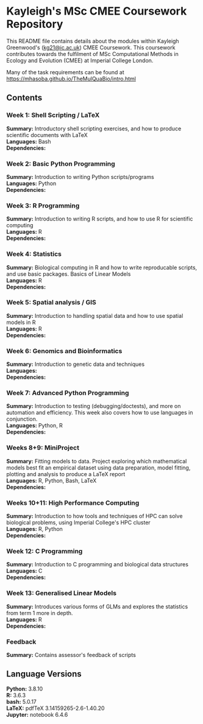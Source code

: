 # Kayleigh's MSc CMEE Coursework Repository

This README file contains details about the modules within Kayleigh Greenwood's (kg21@ic.ac.uk) CMEE Coursework. This coursework contributes towards the fulfilment of MSc Computational Methods in Ecology and Evolution (CMEE) at Imperial College London. <br />

Many of the task requirements can be found at https://mhasoba.github.io/TheMulQuaBio/intro.html


## Contents
### Week 1: Shell Scripting / LaTeX
**Summary:** Introductory shell scripting exercises, and how to produce scientific documents with LaTeX <br />
**Languages:** Bash <br />
**Dependencies:** <br />

### Week 2: Basic Python Programming
**Summary:** Introduction to writing Python scripts/programs <br />
**Languages:** Python <br />
**Dependencies:** <br />

### Week 3: R Programming
**Summary:** Introduction to writing R scripts, and how to use R for scientific computing <br />
**Languages:** R <br />
**Dependencies:** <br />

### Week 4: Statistics
**Summary:** Biological computing in R and how to write reproducable scripts, and use basic packages. Basics of Linear Models  <br />
**Languages:** R <br />
**Dependencies:** <br />

### Week 5: Spatial analysis / GIS
**Summary:** Introduction to handling spatial data and how to use spatial models in R <br />
**Languages:** R <br />
**Dependencies:** <br />

### Week 6: Genomics and Bioinformatics
**Summary:** Introduction to genetic data and techniques <br />
**Languages:** <br />
**Dependencies:** <br />

### Week 7: Advanced Python Programming
**Summary:** Introduction to testing (debugging/doctests), and more on automation and efficiency. This week also covers how to use languages in conjunction. <br />
**Languages:** Python, R <br />
**Dependencies:** <br />

### Weeks 8+9: MiniProject
**Summary:** Fitting models to data. Project exploring which mathematical models best fit an empirical dataset  using data preparation, model fitting, plotting and analysis to produce a LaTeX report <br />
**Languages:** R, Python, Bash, LaTeX <br />
**Dependencies:** <br />

### Weeks 10+11: High Performance Computing
**Summary:** Introduction to how tools and techniques of HPC can solve biological problems, using Imperial College's HPC cluster <br />
**Languages:** R, Python <br />
**Dependencies:** <br />

### Week 12: C Programming
**Summary:** Introduction to C programming and biological data structures <br />
**Languages:** C <br />
**Dependencies:** <br />

### Week 13: Generalised Linear Models
**Summary:** Introduces various forms of GLMs and explores the statistics from term 1 more in depth. <br />
**Languages:** R <br />
**Dependencies:** <br />

### Feedback
**Summary:** Contains assessor's feedback of scripts <br />

## Language Versions
**Python:** 3.8.10 <br />
**R:** 3.6.3 <br />
**bash:** 5.0.17 <br />
**LaTeX:** pdfTeX 3.14159265-2.6-1.40.20 <br />
**Jupyter:** notebook 6.4.6 <br />



